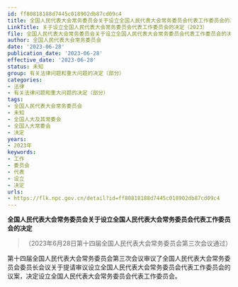 ```yaml
---
id: ff80818188d7445c018902db87cd09c4
title: 全国人民代表大会常务委员会关于设立全国人民代表大会常务委员会代表工作委员会的决定
LinkTitle: 关于设立全国人民代表大会常务委员会代表工作委员会的决定（2023）
file: 全国人民代表大会常务委员会关于设立全国人民代表大会常务委员会代表工作委员会的决定_20230628_ff80818188d7445c018902db87cd09c4.docx
author: 全国人民代表大会常务委员会
date: '2023-06-28'
publication_date: '2023-06-28'
effective_date: '2023-06-28'
status: 未知
group: 有关法律问题和重大问题的决定（部分）
categories:
- 法律
- 有关法律问题和重大问题的决定（部分）
tags:
- 全国人民代表大会常务委员会
- 未知
- 全国人大及其常委会
- 全国人大常委会
- 决定
years:
- 2023年
keywords:
- 工作
- 委员会
- 代表
- 设立
- 决定
urls:
- https://flk.npc.gov.cn/detail?id=ff80818188d7445c018902db87cd09c4
---
```


**全国人民代表大会常务委员会关于设立全国人民代表大会常务委员会代表工作委员会的决定**

> （2023年6月28日第十四届全国人民代表大会常务委员会第三次会议通过）

第十四届全国人民代表大会常务委员会第三次会议审议了全国人民代表大会常务委员会委员长会议关于提请审议设立全国人民代表大会常务委员会代表工作委员会的议案，决定设立全国人民代表大会常务委员会代表工作委员会。
